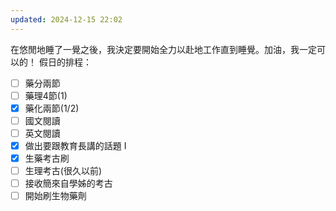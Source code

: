 ```yaml
---
updated: 2024-12-15 22:02
---
```

在悠閒地睡了一覺之後，我決定要開始全力以赴地工作直到睡覺。加油，我一定可以的！
假日的排程：
- [ ] 藥分兩節
- [ ] 藥理4節(1)
- [x] 藥化兩節(1/2)
- [ ] 國文閱讀
- [ ] 英文閱讀
- [x] 做出要跟教育長講的話題 I
- [x] 生藥考古刷
- [ ] 生理考古(很久以前)
- [ ] 接收簡來自學姊的考古
- [ ] 開始刷生物藥劑